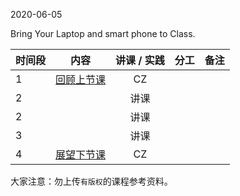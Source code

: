 2020-06-05

Bring Your Laptop and smart phone to Class. 


|  时间段  |  内容    | 讲课 / 实践     |  分工  |备注       |
| :---    |   :----:    |   :----:    |    :----:    |       ---: |
|    1    | [回顾上节课](../WW15/WW15-Plan.md)    |  CZ   |        |        |
|    2    |     |  讲课     |    |      |
|    2    |     |  讲课     |    |      |
|    3    |     |  讲课     |    |      |
|    4    | [展望下节课]()  |  CZ   |      |        |



大家注意：勿上传``有版权``的课程参考资料。
